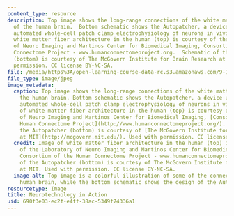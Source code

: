 ```yaml
---
content_type: resource
description: Top image shows the long-range connections of the white matter fiber
  of the human brain.  Bottom schematic shows the Autopatcher, a device used to record
  automated whole-cell patch clamp electrophysiology of neurons in vivo. Image of
  white matter fiber architecture in the human (top) is courtesy of the Laboratory
  of Neuro Imaging and Martinos Center for Biomedical Imaging, Consortium of the Human
  Connectome Project - www.humanconnectomeproject.org.  Schematic of the Autopatcher
  (bottom) is courtesy of The McGovern Institute for Brain Research at MIT. Used with
  permission. CC license BY-NC-SA.
file: /media/https%3A/open-learning-course-data-rc.s3.amazonaws.com/9-123-neurotechnology-in-action-fall-2014/690f3e03ec2fe4ff38ac5349f74336a1_9-123f14.jpg
file_type: image/jpeg
image_metadata:
  caption: Top image shows the long-range connections of the white matter fiber of
    the human brain. Bottom schematic shows the Autopatcher, a device used to record
    automated whole-cell patch clamp electrophysiology of neurons in vivo. (Image
    of white matter fiber architecture in the human (top) is courtesy of the Laboratory
    of Neuro Imaging and Martinos Center for Biomedical Imaging, [Consortium of the
    Human Connectome Project](http://www.humanconnectomeproject.org/). Schematic of
    the Autopatcher (bottom) is courtesy of [The McGovern Institute for Brain Research
    at MIT](http://mcgovern.mit.edu/). Used with permission. CC license BY-NC-SA.)
  credit: Image of white matter fiber architecture in the human (top) is courtesy
    of the Laboratory of Neuro Imaging and Martinos Center for Biomedical Imaging,
    Consortium of the Human Connectome Project - www.humanconnectomeproject.org. Schematic
    of the Autopatcher (bottom) is courtesy of The McGovern Institute for Brain Research
    at MIT. Used with permission. CC license BY-NC-SA.
  image-alt: Top image is a colorful illustration of some of the connections in the
    human brain, while the bottom schematic shows the design of the Autopatcher apparatus.
resourcetype: Image
title: Neurotechnology in Action
uid: 690f3e03-ec2f-e4ff-38ac-5349f74336a1
---
```


